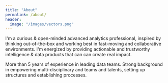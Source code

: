 ```yaml
---
title: "About"
permalink: /about/
header:
  image: "/images/vectors.png"
---
```


I'm a curious & open-minded advanced analytics professional, inspired by thinking out-of-the-box and working best in fast-moving and collaborative environments. I'm energized by providing actionable and trustworthy intelligence & data products that can can create real impact.

More than 5 years of experience in leading data teams. Strong background in empowering multi-disciplinary and teams and talents, setting up structures and establishing processes.
